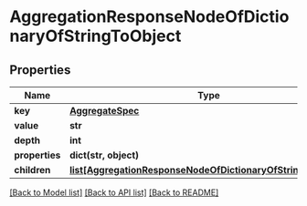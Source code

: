 # AggregationResponseNodeOfDictionaryOfStringToObject

## Properties
Name | Type | Description | Notes
------------ | ------------- | ------------- | -------------
**key** | [**AggregateSpec**](AggregateSpec.md) |  | [optional] 
**value** | **str** |  | [optional] 
**depth** | **int** |  | [optional] 
**properties** | **dict(str, object)** |  | [optional] 
**children** | [**list[AggregationResponseNodeOfDictionaryOfStringToObject]**](AggregationResponseNodeOfDictionaryOfStringToObject.md) |  | [optional] 

[[Back to Model list]](../README.md#documentation-for-models) [[Back to API list]](../README.md#documentation-for-api-endpoints) [[Back to README]](../README.md)


